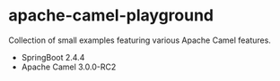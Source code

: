 # apache-camel-playground

Collection of small examples featuring various Apache Camel features.

- SpringBoot 2.4.4
- Apache Camel 3.0.0-RC2